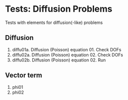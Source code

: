 # Tests: Diffusion Problems

Tests with elements for diffusion(-like) problems

## Diffusion

1. diffu01a. Diffusion (Poisson) equation 01. Check DOFs
2. diffu02a. Diffusion (Poisson) equation 02. Check DOFs
3. diffu02b. Diffusion (Poisson) equation 02. Run

## Vector term

1. phi01
2. phi02
